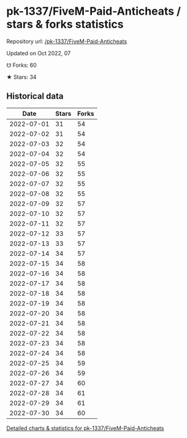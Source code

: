 # pk-1337/FiveM-Paid-Anticheats / stars & forks statistics

Repository url: [/pk-1337/FiveM-Paid-Anticheats](https://github.com/pk-1337/FiveM-Paid-Anticheats)

Updated on Oct 2022, 07

☋ Forks: 60

★ Stars: 34

## Historical data
| Date | Stars | Forks |
|------|-------|-------|
| 2022-07-01 | 31 | 54 | 
| 2022-07-02 | 31 | 54 | 
| 2022-07-03 | 32 | 54 | 
| 2022-07-04 | 32 | 54 | 
| 2022-07-05 | 32 | 55 | 
| 2022-07-06 | 32 | 55 | 
| 2022-07-07 | 32 | 55 | 
| 2022-07-08 | 32 | 55 | 
| 2022-07-09 | 32 | 57 | 
| 2022-07-10 | 32 | 57 | 
| 2022-07-11 | 32 | 57 | 
| 2022-07-12 | 33 | 57 | 
| 2022-07-13 | 33 | 57 | 
| 2022-07-14 | 34 | 57 | 
| 2022-07-15 | 34 | 58 | 
| 2022-07-16 | 34 | 58 | 
| 2022-07-17 | 34 | 58 | 
| 2022-07-18 | 34 | 58 | 
| 2022-07-19 | 34 | 58 | 
| 2022-07-20 | 34 | 58 | 
| 2022-07-21 | 34 | 58 | 
| 2022-07-22 | 34 | 58 | 
| 2022-07-23 | 34 | 58 | 
| 2022-07-24 | 34 | 58 | 
| 2022-07-25 | 34 | 59 | 
| 2022-07-26 | 34 | 59 | 
| 2022-07-27 | 34 | 60 | 
| 2022-07-28 | 34 | 61 | 
| 2022-07-29 | 34 | 61 | 
| 2022-07-30 | 34 | 60 | 


[Detailed charts & statistics for pk-1337/FiveM-Paid-Anticheats](https://reviewgithub.com/rep/pk-1337/FiveM-Paid-Anticheats)
